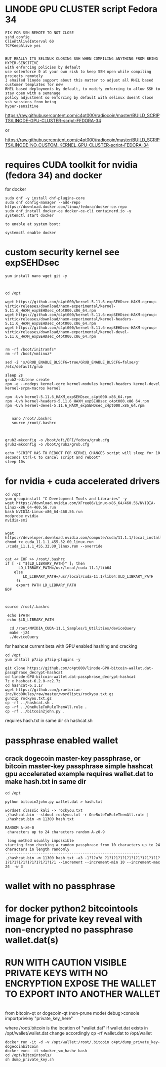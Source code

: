 # LINODE GPU CLUSTER script Fedora 34
```
FIX FOR SSH REMOTE TO NOT CLOSE
sshd_config
ClientAliveInterval 60
TCPKeepAlive yes


BUT REALLY ITS SELINUX CLOSING SSH WHEN COMPILING ANYTHING FROM BEING HYPER-SENSITIVE
with enforcing policies by default
use setenforce 0 at your own risk to keep SSH open while compiling projects remotely
I emailed linode support about this matter to adjust all RHEL based customer templates for new
RHEL based deployments by default, to modify enforcing to allow SSH to stay open with a semanage
policy adjustment so enforcing by default with selinux doesnt close ssh sessions from being 
hyper-sensitive 
```
https://raw.githubusercontent.com/c4pt000/radiocoin/master/BUILD_SCRIPTS/LINODE-GPU-CLUSTER-script-FEDORA-34


or

https://raw.githubusercontent.com/c4pt000/radiocoin/master/BUILD_SCRIPTS/LINODE-NO_CUSTOM_KERNEL_GPU-CLUSTER-script-FEDORA-34


# requires CUDA toolkit for nvidia (fedora 34) and docker

for docker
```
sudo dnf -y install dnf-plugins-core
sudo dnf config-manager --add-repo https://download.docker.com/linux/fedora/docker-ce.repo
sudo dnf install docker-ce docker-ce-cli containerd.io -y
systemctl start docker

to enable at system boot:

systemctl enable docker

```

# custom security kernel see expSEHDsec

```
yum install nano wget git -y



cd /opt

wget https://github.com/c4pt000/kernel-5.11.6-expSEHDsec-HAXM-cgroup-virtio/releases/download/haxm-experimental/kernel-5.11.6_HAXM_expSEHDsec_c4pt000.x86_64.rpm
wget https://github.com/c4pt000/kernel-5.11.6-expSEHDsec-HAXM-cgroup-virtio/releases/download/haxm-experimental/kernel-headers-5.11.6_HAXM_expSEHDsec_c4pt000.x86_64.rpm
wget https://github.com/c4pt000/kernel-5.11.6-expSEHDsec-HAXM-cgroup-virtio/releases/download/haxm-experimental/kernel-devel-5.11.6_HAXM_expSEHDsec_c4pt000.x86_64.rpm


rm -rf /boot/initramfs*
rm -rf /boot/vmlinuz*

sed -i 's/GRUB_ENABLE_BLSCFG=true/GRUB_ENABLE_BLSCFG=false/g' /etc/default/grub 

sleep 2s
grub2-editenv create
rpm -e --nodeps kernel-core kernel-modules kernel-headers kernel-devel kernel-srpm-macros kernel

rpm -Uvh kernel-5.11.6_HAXM_expSEHDsec_c4pt000.x86_64.rpm
rpm -Uvh kernel-headers-5.11.6_HAXM_expSEHDsec_c4pt000.x86_64.rpm
rpm -Uvh kernel-devel-5.11.6_HAXM_expSEHDsec_c4pt000.x86_64.rpm

 
   nano /root/.bashrc 
   source /root/.bashrc 



grub2-mkconfig -o /boot/efi/EFI/fedora/grub.cfg
grub2-mkconfig -o /boot/grub2/grub.cfg

echo "SCRIPT HAS TO REBOOT FOR KERNEL CHANGES script will sleep for 10 seconds Ctrl-C to cancel script and reboot"
sleep 10s

```
# for nvidia + cuda accelerated drivers

```
cd /opt
yum groupinstall "C Development Tools and Libraries" -y
wget https://download.nvidia.com/XFree86/Linux-x86_64/460.56/NVIDIA-Linux-x86_64-460.56.run
bash NVIDIA-Linux-x86_64-460.56.run
modprobe nvidia
nvidia-smi


wget https://developer.download.nvidia.com/compute/cuda/11.1.1/local_installers/cuda_11.1.1_455.32.00_linux.run
chmod +x cuda_11.1.1_455.32.00_linux.run
./cuda_11.1.1_455.32.00_linux.run --override


cat << EOF >> /root/.bashrc
if [ -z "${LD_LIBRARY_PATH}" ]; then
      LD_LIBRARY_PATH=/usr/local/cuda-11.1/lib64
    else
        LD_LIBRARY_PATH=/usr/local/cuda-11.1/lib64:$LD_LIBRARY_PATH
     fi
     export PATH LD_LIBRARY_PATH
EOF
  
  
  
source /root/.bashrc 

 echo $PATH
 echo $LD_LIBRARY_PATH

  cd /root/NVIDIA_CUDA-11.1_Samples/1_Utilities/deviceQuery
  make -j24
  ./deviceQuery 

```

for hashcat current beta with GPU enabled hashing and cracking
```
cd /opt
yum install p7zip p7zip-plugins -y

git clone https://github.com/c4pt000/linode-GPU-bitcoin-wallet.dat-passphrase_decrypt-hashcat
cd linode-GPU-bitcoin-wallet.dat-passphrase_decrypt-hashcat
7z x hashcat-6.2.0-rc2.7z 
cd hashcat-6.1.1/
wget https://github.com/praetorian-inc/Hob0Rules/raw/master/wordlists/rockyou.txt.gz
gunzip rockyou.txt.gz
cp -rf ../hashcat.sh .
cp -rf ../OneRuleToRuleThemAll.rule .
cp -rf ../bitcoin2john.py .
````
requires hash.txt in same dir
sh hashcat.sh




# passphrase enabled wallet

crack dogecoin master-key passphrase, or bitcoin master-key passphrase simple hashcat gpu accelerated example requires wallet.dat to make hash.txt in same dir
------
```
cd /opt

python bitcoin2john.py wallet.dat > hash.txt

wordset classic kali -> rockyou.txt
./hashcat.bin --stdout rockyou.txt -r OneRuleToRuleThemAll.rule | ./hashcat.bin -m 11300 hash.txt

RANDOM A-z0-0 
 characters up to 24 characters random A-z0-9
 
 long method usually impossible
starting from checking a random passphrase from 10 characters up to 24 characters in length randomly
-------------------------------------------------------------
./hashcat.bin -m 11300 hash.txt -a3 -1?l?u?d ?1?1?1?1?1?1?1?1?1?1?1?1?1?1?1?1?1?1?1?1?1?1?1?1 --increment --increment-min 10 --increment-max 24  -w 3
```


# wallet with no passphrase

# for docker python2 bitcointools image for private key reveal with non-encrypted no passphrase wallet.dat(s)


# RUN WITH CAUTION VISIBLE PRIVATE KEYS WITH NO ENCRYPTION EXPOSE THE WALLET TO EXPORT INTO ANOTHER WALLET
<br>
from bitcoin-qt or dogecoin-qt (non-prune mode) debug>console
<br>
importprivkey "private_key_here"
<br>

where /root/.bitcoin is the location of "wallet.dat" if wallet.dat exists in /opt/wallet/wallet.dat change accordingly cp -rf wallet.dat to /opt/wallet
```
docker run -it -d -v /opt/wallet:/root/.bitcoin c4pt/dump_private_key-dogecoinbitcoin
docker exec -it <docker_vm_hash> bash
cd /opt/bitcointools/
sh dump_private_key.sh 
```

